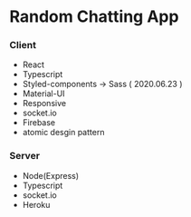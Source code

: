 # Random Chatting App

### Client

- React
- Typescript
- Styled-components -> Sass ( 2020.06.23 )
- Material-UI
- Responsive
- socket.io
- Firebase
- atomic desgin pattern

### Server

- Node(Express)
- Typescript
- socket.io
- Heroku
